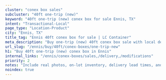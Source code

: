 ```yaml
---
cluster: "conex box sales"
subcluster: "40ft one-trip (new)"
keyword: "40ft one-trip (new) conex box for sale Ennis, TX"
intent: "Transactional-Local"
page_type: "Location-Product"
city: "Ennis, TX"
title_tag: "Ennis 40ft conex box for sale | LC Container"
meta_description: "Buy one-trip (new) 40ft conex box sale with local delivery in Ennis, TX. LC Container — local Since 2003. Request a fast quote today."
url_slug: "/ennis/buy/40ft/conex-boxes/one-trip-new"
h1: "Buy 40ft one-trip (new) conex box in Ennis"
internal_links: "/ennis/conex-boxes/sales,/delivery,/modifications"
priority: 2
notes: "Include real photos, on-lot inventory, delivery lead times, and financing info."
noindex: true
---
```


<!-- TODO: Add unique city/inventory copy, images, and internal links here. -->
